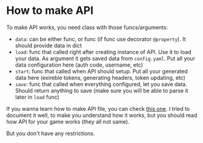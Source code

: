 # How to make API

To make API works, you need class with those funcs/arguments:

- ```data```: can be either func, or func (if func use decorator ```@property```). It should provide data in dict
- ```load```: func that called right after creating instance of API. Use it to load your data. As argument it gets saved data from ```config.yaml```. Put all your data configuration here (auth code, username, etc)
- ```start```: func that called when API should setup. Put all your generated data here (exireble tokens, generating headers, token updating, etc)
- ```save```: func that called when everything configured, let you save data. Should return anything to save (make sure you will be able to parse it later in ```load``` func)

If you wanna learn how to make API file, you can check [this one](osu.py). I tried to document it well, to make you understand how it works, but you should read how API for your game works (they all not same).

But you don't have any restrictions.
